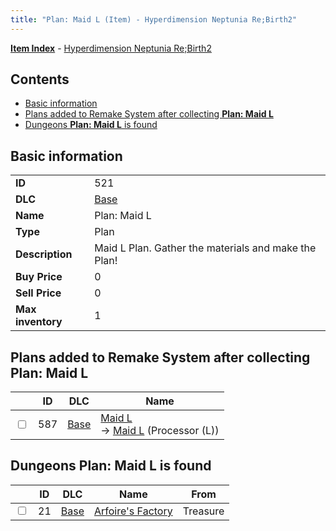 ```yaml
---
title: "Plan: Maid L (Item) - Hyperdimension Neptunia Re;Birth2"
---
```


[**Item Index**](/neptunia/rb2/item/index.html) - [Hyperdimension Neptunia Re;Birth2](/neptunia/rb2)

## Contents

- [Basic information](#basic-information)
- [Plans added to Remake System after collecting **Plan: Maid L**](#plans-added-to-remake-system-after-collecting-plan-maid-l)
- [Dungeons **Plan: Maid L** is found](#dungeons-plan-maid-l-is-found)

## Basic information

|   |   |
| -- | -- |
| **ID** | 521 |
| **DLC** | [Base](/neptunia/rb2/dlc/0-base.html) |
| **Name** | Plan: Maid L |
| **Type** | Plan |
| **Description** | Maid L Plan. Gather the materials and make the Plan! |
| **Buy Price** | 0 |
| **Sell Price** | 0 |
| **Max inventory** | 1 |

## Plans added to Remake System after collecting **Plan: Maid L**

|    | ID | DLC | Name |
| -- | -- | --- | ---- |
| <input type="checkbox" id="rb2-remake-0-587" class="trackbox" /> | 587 | [Base](/neptunia/rb2/dlc/0-base.html) | [Maid L](/neptunia/rb2/remake/0-587-maid-l.html)<br />→ [Maid L](/neptunia/rb2/item/0-3444-maid-l.html) (Processor (L)) |

## Dungeons **Plan: Maid L** is found

|    | ID | DLC | Name | From |
| -- | -- | --- | ---- | ---- |
| <input type="checkbox" id="rb2-dungeon-0-21" class="trackbox" /> | 21 | [Base](/neptunia/rb2/dlc/0-base.html) | [Arfoire's Factory](/neptunia/rb2/dungeon/0-21-arfoires-factory.html) | Treasure |